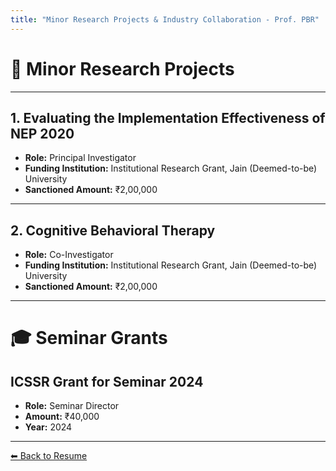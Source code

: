 ```yaml
---
title: "Minor Research Projects & Industry Collaboration - Prof. PBR"
---
```


<link rel="stylesheet" href="style.css">

# 🧪 Minor Research Projects

---

## 1. Evaluating the Implementation Effectiveness of NEP 2020
- **Role:** Principal Investigator  
- **Funding Institution:** Institutional Research Grant, Jain (Deemed-to-be) University  
- **Sanctioned Amount:** ₹2,00,000  

---

## 2. Cognitive Behavioral Therapy
- **Role:** Co-Investigator  
- **Funding Institution:** Institutional Research Grant, Jain (Deemed-to-be) University  
- **Sanctioned Amount:** ₹2,00,000  

---

# 🎓 Seminar Grants

## ICSSR Grant for Seminar 2024
- **Role:** Seminar Director  
- **Amount:** ₹40,000  
- **Year:** 2024  

---

[⬅ Back to Resume](index.md)
